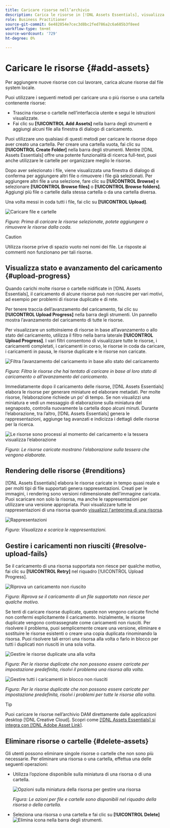 ```yaml
---
title: Caricare risorse nell’archivio
description: Carica le risorse in [!DNL Assets Essentials], visualizza gli stati di caricamento e risolvi i problemi di caricamento.
role: Business Practitioner
source-git-commit: 6e482854e7cec3d8bc2fed786a2c6a685b3f8eed
workflow-type: tm+mt
source-wordcount: '729'
ht-degree: 0%

---
```



# Caricare le risorse {#add-assets}

Per aggiungere nuove risorse con cui lavorare, carica alcune risorse dal file system locale. <!-- TBD: Many of the [common file formats are supported](/help/supported-file-formats.md). -->

Puoi utilizzare i seguenti metodi per caricare una o più risorse o una cartella contenente risorse:

* Trascina risorse o cartelle nell’interfaccia utente e segui le istruzioni visualizzate.
* Fai clic su **[!UICONTROL Add Assets]** nella barra degli strumenti e aggiungi alcuni file alla finestra di dialogo di caricamento.

<!-- TBD: Update this GIF
![Asset and nested folder upload demo](assets/do-not-localize/upload-assets.gif) -->

Puoi utilizzare uno qualsiasi di questi metodi per caricare le risorse dopo aver creato una cartella. Per creare una cartella vuota, fai clic su **[!UICONTROL Create Folder]** nella barra degli strumenti. Mentre [!DNL Assets Essentials] offre una potente funzionalità di ricerca full-text, puoi anche utilizzare le cartelle per organizzare meglio le risorse.

Dopo aver selezionato i file, viene visualizzata una finestra di dialogo di conferma per aggiungere altri file o rimuovere i file già selezionati. Per aggiungere altri file a una selezione, fare clic su **[!UICONTROL Browse]** e selezionare **[!UICONTROL Browse files]** o **[!UICONTROL Browse folders]**. Aggiungi più file o cartelle dalla stessa cartella o da una cartella diversa.

Una volta messi in coda tutti i file, fai clic su **[!UICONTROL Upload]**.

![Caricare file e cartelle](assets/upload-browse-files-folders.png)

*Figura: Prima di caricare le risorse selezionate, potete aggiungere o rimuovere le risorse dalla coda.*

>[!CAUTION]
>
>Utilizza risorse prive di spazio vuoto nei nomi dei file. Le risposte ai commenti non funzionano per tali risorse.

## Visualizza stato e avanzamento del caricamento {#upload-progress}

Quando carichi molte risorse o cartelle nidificate in [!DNL Assets Essentials], il caricamento di alcune risorse può non riuscire per vari motivi, ad esempio per problemi di risorse duplicate e di rete.

Per tenere traccia dell’avanzamento del caricamento, fai clic su **[!UICONTROL Upload Progress]** nella barra degli strumenti. Un pannello mostra l’avanzamento del caricamento di tutte le risorse.

Per visualizzare un sottoinsieme di risorse in base all’avanzamento o allo stato del caricamento, utilizza il filtro nella barra laterale **[!UICONTROL Upload Progress]**. I vari filtri consentono di visualizzare tutte le risorse, i caricamenti completati, i caricamenti in corso, le risorse in coda da caricare, i caricamenti in pausa, le risorse duplicate e le risorse non caricate.

![Filtra l’avanzamento del caricamento in base allo stato del caricamento](assets/filter-upload-progress.png)

*Figura: Filtra le risorse che hai tentato di caricare in base al loro stato di caricamento o all’avanzamento del caricamento.*

Immediatamente dopo il caricamento delle risorse, [!DNL Assets Essentials] elabora le risorse per generare miniature ed elaborare metadati. Per molte risorse, l’elaborazione richiede un po’ di tempo. Se non visualizzi una miniatura e vedi un messaggio di elaborazione sulla miniatura del segnaposto, controlla nuovamente la cartella dopo alcuni minuti. Durante l’elaborazione, tra l’altro, [!DNL Assets Essentials] genera le rappresentazioni, aggiunge tag avanzati e indicizza i dettagli delle risorse per la ricerca.

![Le risorse sono processi al momento del caricamento e la tessera visualizza l’elaborazione](assets/upload-processing.png)

*Figura: Le risorse caricate mostrano l’elaborazione sulla tessera che vengono elaborate.*

## Rendering delle risorse {#renditions}

[!DNL Assets Essentials] elabora le risorse caricate in tempo quasi reale e per molti tipi di file supportati genera rappresentazioni. Creati per le immagini, i rendering sono versioni ridimensionate dell&#39;immagine caricata. Puoi scaricare non solo la risorsa, ma anche le rappresentazioni per utilizzare una versione appropriata. Puoi visualizzare tutte le rappresentazioni di una risorsa quando [visualizzi l&#39;anteprima di una risorsa](/help/navigate-view.md#preview-assets).

![Rappresentazioni](assets/renditions-view-download.png)

*Figura: Visualizza e scarica le rappresentazioni.*

## Gestire i caricamenti non riusciti {#resolve-upload-fails}

Se il caricamento di una risorsa supportata non riesce per qualche motivo, fai clic su **[!UICONTROL Retry]** nel riquadro [!UICONTROL Upload Progress].

![Riprova un caricamento non riuscito](assets/upload-retry.png)

*Figura: Riprova se il caricamento di un file supportato non riesce per qualche motivo.*

Se tenti di caricare risorse duplicate, queste non vengono caricate finché non confermi esplicitamente il caricamento. Inizialmente, le risorse duplicate vengono contrassegnate come caricamenti non riusciti. Per risolvere il problema, puoi semplicemente creare una versione, eliminare e sostituire le risorse esistenti o creare una copia duplicata rinominando la risorsa. Puoi risolvere tali errori una risorsa alla volta o farlo in blocco per tutti i duplicati non riusciti in una sola volta.

![Gestire le risorse duplicate una alla volta](assets/uploads-manage-duplicates.png)

*Figura: Per le risorse duplicate che non possono essere caricate per impostazione predefinita, risolvi il problema una risorsa alla volta.*

![Gestire tutti i caricamenti in blocco non riusciti](assets/upload-progress-manage-failed-uploads.png)

*Figura: Per le risorse duplicate che non possono essere caricate per impostazione predefinita, risolvi i problemi per tutte le risorse alla volta.*

>[!TIP]
>
>Puoi caricare le risorse nell’archivio DAM direttamente dalle applicazioni desktop [!DNL Creative Cloud]. Scopri come [[!DNL Assets Essentials] si integra con [!DNL Adobe Asset Link]](/help/integration.md).

## Eliminare risorse o cartelle {#delete-assets}

Gli utenti possono eliminare singole risorse o cartelle che non sono più necessarie. Per eliminare una risorsa o una cartella, effettua una delle seguenti operazioni:

* Utilizza l’opzione disponibile sulla miniatura di una risorsa o di una cartella.

   ![Opzioni sulla miniatura della risorsa per gestire una risorsa](assets/options-on-thumbnail.png)

   *Figura: Le azioni per file e cartelle sono disponibili nel riquadro della risorsa o della cartella.*

* Seleziona una risorsa o una cartella e fai clic su **[!UICONTROL Delete]** ![Elimina icona](assets/do-not-localize/delete-icon.png) nella barra degli strumenti.
